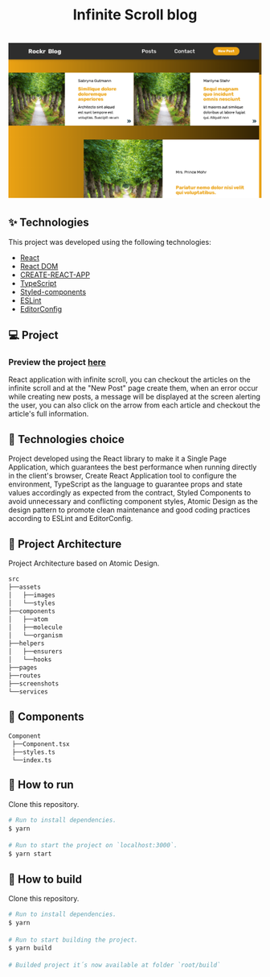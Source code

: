 <h1 align="center">Infinite Scroll blog</h1>

<h1 align="center"><img src="./src/screenshots/main-page.png" /></h1>

## ✨ Technologies

This project was developed using the following technologies:

- [React](https://reactjs.org/)
- [React DOM](https://pt-br.reactjs.org/docs/react-dom.html)
- [CREATE-REACT-APP](https://github.com/facebook/create-react-app)
- [TypeScript](https://www.typescriptlang.org/)
- [Styled-components](https://www.styled-components.com/)
- [ESLint](https://eslint.org/)
- [EditorConfig](https://editorconfig.org/)

## 💻 Project

### Preview the project [here](https://infinite-scroll-blog-jet.vercel.app/)

React application with infinite scroll, you can checkout the articles on the infinite scroll and at the "New Post" page create them, when an error occur while creating new posts, a message will be displayed at the screen alerting the user, you can also click on the arrow from each article and checkout the article's full information.

## 🔧 Technologies choice

Project developed using the React library to make it a Single Page Application, which guarantees the best performance when running directly in the client's browser, Create React Application tool to configure the environment, TypeScript as the language to guarantee props and state values accordingly as expected from the contract, Styled Components to avoid unnecessary and conflicting component styles, Atomic Design as the design pattern to promote clean maintenance and good coding practices according to ESLint and EditorConfig.

 ## 🔨 Project Architecture

 Project Architecture based on Atomic Design.

 ```
 src
 ├──assets
 │   ├──images
 │   └──styles
 ├──components
 │   ├──atom
 │   ├──molecule
 │   └──organism
 ├──helpers
 │   ├──ensurers
 │   └──hooks
 ├──pages
 ├──routes
 ├──screenshots
 └──services
 ```

 ## 🧪 Components

 ```
 Component
  ├──Component.tsx
  ├──styles.ts
  └──index.ts
 ```

## 🚀 How to run

Clone this repository.
```bash
# Run to install dependencies.
$ yarn

# Run to start the project on `localhost:3000`.
$ yarn start
```

## 🚧 How to build

Clone this repository.
```bash
# Run to install dependencies.
$ yarn

# Run to start building the project.
$ yarn build

# Builded project it´s now available at folder `root/build`
```
